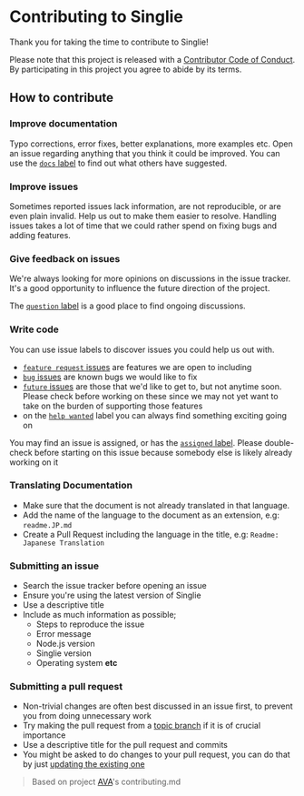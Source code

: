 # Contributing to Singlie

Thank you for taking the time to contribute to Singlie!

Please note that this project is released with a [Contributor Code of Conduct](code-of-conduct.md). By participating in this project you agree to abide by its terms.

## How to contribute

### Improve documentation

Typo corrections, error fixes, better explanations, more examples etc. Open an issue regarding anything that you think it could be improved. You can use the [`docs` label](https://github.com/klaussinani/singly/labels/docs) to find out what others have suggested.

### Improve issues

Sometimes reported issues lack information, are not reproducible, or are even plain invalid. Help us out to make them easier to resolve. Handling issues takes a lot of time that we could rather spend on fixing bugs and adding features.

### Give feedback on issues

We're always looking for more opinions on discussions in the issue tracker. It's a good opportunity to influence the future direction of the project.

The [`question` label](https://github.com/klaussinani/singly/labels/question) is a good place to find ongoing discussions.

### Write code

You can use issue labels to discover issues you could help us out with.

- [`feature request` issues](https://github.com/klaussinani/singly/labels/feature%20request) are features we are open to including
- [`bug` issues](https://github.com/klaussinani/singly/labels/bug) are known bugs we would like to fix
- [`future` issues](https://github.com/klaussinani/singly/labels/future) are those that we'd like to get to, but not anytime soon. Please check before working on these since we may not yet want to take on the burden of supporting those features
- on the [`help wanted`](https://github.com/klaussinani/singly/labels/help%20wanted) label you can always find something exciting going on

You may find an issue is assigned, or has the [`assigned` label](https://github.com/klaussinani/singly/labels/assigned). Please double-check before starting on this issue because somebody else is likely already working on it

### Translating Documentation

- Make sure that the document is not already translated in that language.
- Add the name of the language to the document as an extension, e.g: `readme.JP.md`
- Create a Pull Request including the language in the title, e.g: `Readme: Japanese Translation`

### Submitting an issue

- Search the issue tracker before opening an issue
- Ensure you're using the latest version of Singlie
- Use a descriptive title
- Include as much information as possible;
  - Steps to reproduce the issue
  - Error message
  - Node.js version
  - Singlie version
  - Operating system **etc**

### Submitting a pull request

- Non-trivial changes are often best discussed in an issue first, to prevent you from doing unnecessary work
- Try making the pull request from a [topic branch](https://github.com/dchelimsky/rspec/wiki/Topic-Branches) if it is of crucial importance
- Use a descriptive title for the pull request and commits
- You might be asked to do changes to your pull request, you can do that by just [updating the existing one](https://github.com/RichardLitt/docs/blob/master/amending-a-commit-guide.md)

> Based on project [AVA](https://github.com/avajs/ava/blob/master/contributing.md)'s contributing.md
